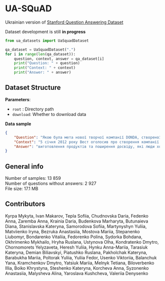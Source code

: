 # UA-SQuAD
Ukrainian version of [Stanford Question Answering Dataset](https://rajpurkar.github.io/SQuAD-explorer/)

Dataset development is still **in progress**

```python
from ua_datasets import UaSquadDataset

qa_dataset = UaSquadDataset(".")
for i in range(len(qa_dataset)):
    question, context, answer = qa_dataset[i]
    print("Question: " + question)
    print("Context: " + context)
    print("Answer: " + answer)
```

## Dataset Structure
__Parameters__:</br>
- `root` : Directory path
- `download`: Whether to download data
 
__Data sample__
```json
{
    "Question": "Якою була мета нової творчої компанії DONDA, створеної Каньє?",
    "Context": "5 січня 2012 року Вест оголосив про створення компанії для творчого контенту DONDA, названої на честь його покійної матері Донди Вест. Під час представлення Вест заявив, що компанія \"продовжить там, де зупинився Стів Джобс\"; DONDA діятиме як \"дизайнерська компанія, яка забезпечить мислителям творчий простір для реалізації своїх мрій та ідей\" з \"метою виготовлення продуктів та поширення досвіду, які люди хочуть отримати й можуть собі дозволити\". Вест, як відомо, мало говорить про діяльність компанії, відсутні як офіційний веб-сайт, так і представлення в соціальних мережах. Креативна філософія DONDA містить необхідність \"розміщувати творців у спільному просторі разом із подібними думками\", щоб \"спростити та естетично вдосконалити все, що ми бачимо, смакуємо, торкаємось та відчуваємо\". Сучасні критики відзначають незмінну мінімалістичну естетику, яка повторюється в багатьох творчих проектах DONDA.",
    "Answer": "виготовлення продуктів та поширення досвіду, які люди хочуть отримати й можуть собі дозволити"
}
```

## General info
Number of samples: 13 859  
Number of questions without answers: 2 927  
File size: 17.1 MB  


## Contributors
Kyrpa Mykyta, Ivan Makarov, Tepla Sofiia, Chudnovska Daria, Fedenko Anna, Zaremba Anna, Krainia Daria, Budenkova Marharyta, 
Butunaieva Diana, Stanislavska Kateryna, Samorodova Sofiia, Martynyshyn Yuliia, Matviienko Iryna, Bezruka Anastasiia, 
Mostova Mariia, Stepanenko Liubomyr, Bondarenko Vitaliia, Fedorenko Polina, Sydorka Bohdana, Okhrimenko Mykhailo, 
Hryha Ruslana, Ustynova Olha, Kondratenko Dmytro, Chornomorets Yelyzaveta, Heresh Yuliia, Hynku Anna-Mariia, Tarasiuk Kateryna, 
Demian Biliavskyi, Piatushko Ruslana, Pakholchak Kateryna, Barabukha Mariia, Poltorak Yuliia, Yuliia Fedor, Usenko Viktoriia, 
Balanchuk Yana, Kramchenkov Dmytro, Yatsiuk Mariia, Melnyk Tetiana, Biloverbenko Illia, Boiko Khrystyna, Steshenko Kateryna, 
Korcheva Anna, Syzonenko Anastasiia, Malysheva Alina, Yaroslava Kushcheva, Valeriia Denysenko
